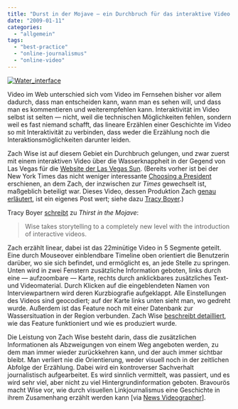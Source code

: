 ```yaml
---
title: "Durst in der Mojave — ein Durchbruch für das interaktive Video im Web"
date: "2009-01-11"
categories: 
  - "allgemein"
tags: 
  - "best-practice"
  - "online-journalismus"
  - "online-video"
---
```


[![Water_interface](http://heinz.typepad.com/.a/6a00d83451d60069e2010536c59cfe970c-500wi)](http://www.lasvegassun.com/news/topics/water)

Video im Web unterschied sich vom Video im Fernsehen bisher vor allem dadurch, dass man entscheiden kann, wann man es sehen will, und dass man es kommentieren und weiterempfehlen kann. Interaktivität im Video selbst ist selten — nicht, weil die technischen Möglichkeiten fehlen, sondern weil es fast niemand schafft, das lineare Erzählen einer Geschichte im Video so mit Interaktivität zu verbinden, dass weder die Erzählung noch die Interaktionsmöglichkeiten darunter leiden.

Zach Wise ist auf diesem Gebiet ein Durchbruch gelungen, und zwar zuerst mit einem interaktiven Video über die Wasserknappheit in der Gegend von Las Vegas für die [Website der Las Vegas Sun](http://www.lasvegassun.com/news/topics/water/ "For Want of Water - Topics - Las Vegas Sun"). (Bereits vorher ist bei der New York Times das nicht weniger interessante [Choosing a President](http://www.nytimes.com/packages/html/politics/2008-election-overview/ "2008 Election - Choosing a President - The New York Times") erschienen, an dem Zach, der inzwischen zur _Times_ gewechselt ist, maßgeblich beteiligt war. Dieses Video, dessen Produktion Zach [genau erläutert](http://digitalartwork.net/2008/11/05/choosing-a-president/ "Choosing a President :: digitalartwork - Multimedia Journalism"), ist ein eigenes Post wert; siehe dazu [Tracy Boyer](http://www.innovativeinteractivity.com/2008/11/04/new-york-times-proves-its-innovation-with-election-wrap-up/ "New York Times proves it’s innovation with election wrap-up | Innovative Interactivity").)

Tracy Boyer [schreibt](http://www.innovativeinteractivity.com/2009/01/05/behind-the-scenes-of-las-vegas-suns-thirst-in-the-mojave/ "Behind the Scenes of Las Vegas Sun’s “Thirst in the Mojave” | Innovative Interactivity") zu _Thirst in the Mojave_:

> Wise takes storytelling to a completely new level with the introduction of interactive videos.

Zach erzählt linear, dabei ist das 22minütige Video in 5 Segmente geteilt. Eine durch Mouseover einblendbare Timeline oben orientiert die Benutzerin darüber, wo sie sich befindet, und ermöglicht es, an jede Stelle zu springen. Unten wird in zwei Fenstern zusätzliche Information geboten, links durch eine — aufzoombare — Karte, rechts durch anklickbares zusätzliches Text- und Videomaterial. Durch Klicken auf die eingeblendeten Namen von Interviewpartnern wird deren Kurzbiografie aufgeklappt. Alle Einstellungen des Videos sind geocodiert; auf der Karte links unten sieht man, wo gedreht wurde. Außerdem ist das Feature noch mit einer Datenbank zur Wassersituation in der Region verbunden. Zach Wise [beschreibt detailliert](http://digitalartwork.net/2009/01/05/thirst-in-the-mojave/ "Thirst in the Mojave :: digitalartwork - Multimedia Journalism"), wie das Feature funktioniert und wie es produziert wurde.

Die Leistung von Zach Wise besteht darin, dass die zusätzlichen Informationen als Abzweigungen von einem Weg angeboten werden, zu dem man immer wieder zurückkehren kann, und der auch immer sichtbar bleibt. Man verliert nie die Orientierung, weder visuell noch in der zeitlichen Abfolge der Erzählung. Dabei wird ein kontroverser Sachverhalt journalistisch aufgearbeitet. Es wird sinnlich vermittelt, was passiert, und es wird sehr viel, aber nicht zu viel Hintergrundinformation geboten. Bravourös macht Wise vor, wie durch visuellen Linkjournalismus eine Geschichte in ihrem Zusamenhang erzählt werden kann \[via [News Videographer](http://newsvideographer.com/2009/01/09/interactive-video-2/ "Interactive video | News Videographer")\].
